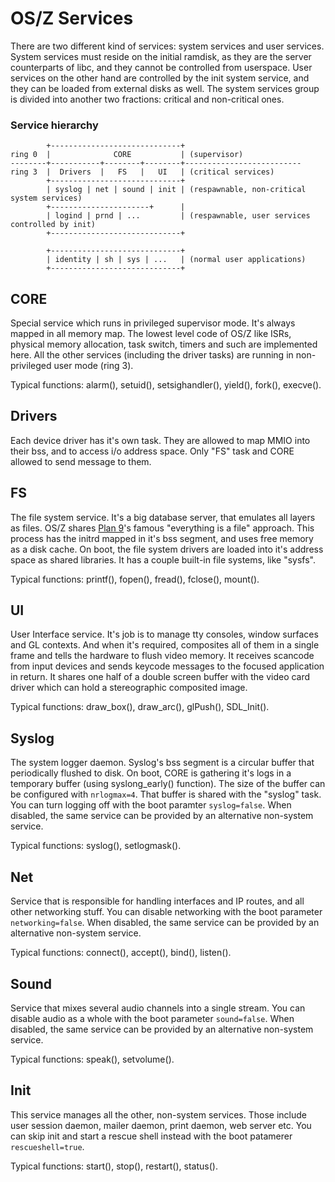 OS/Z Services
=============

There are two different kind of services: system services and user services. System services
must reside on the initial ramdisk, as they are the server counterparts of libc, and they
cannot be controlled from userspace. User services on the other hand are controlled by the
init system service, and they can be loaded from external disks as well. The system services
group is divided into another two fractions: critical and non-critical ones.

### Service hierarchy

```
        +-----------------------------+
ring 0  |              CORE           | (supervisor)
--------+-----------+--------+--------+--------------------------
ring 3  |  Drivers  |   FS   |   UI   | (critical services)
        +-----------------------------+
        | syslog | net | sound | init | (respawnable, non-critical system services)
        +----------------------+      |
        | logind | prnd | ...         | (respawnable, user services controlled by init)
        +-----------------------------+

        +-----------------------------+
        | identity | sh | sys | ...   | (normal user applications)
        +-----------------------------+
```

CORE
----

Special service which runs in privileged supervisor mode. It's always mapped in all memory map.
The lowest level code of OS/Z like ISRs, physical memory allocation, task switch, timers and such
are implemented here. All the other services (including the driver tasks) are running in non-privileged
user mode (ring 3).

Typical functions: alarm(), setuid(), setsighandler(), yield(), fork(), execve().

Drivers
-------

Each device driver has it's own task. They are allowed to map MMIO into their bss, and to access i/o address space.
Only "FS" task and CORE allowed to send message to them.

FS
--

The file system service. It's a big database server, that emulates all layers as files.
OS/Z shares [Plan 9](https://en.wikipedia.org/wiki/Plan_9_from_Bell_Labs)'s famous "everything is a file" approach.
This process has the initrd mapped in it's bss segment, and uses free memory as a disk cache. On boot, the file system
drivers are loaded into it's address space as shared libraries. It has a couple built-in file systems, like "sysfs".

Typical functions: printf(), fopen(), fread(), fclose(), mount().

UI
--

User Interface service. It's job is to manage tty consoles, window surfaces and GL contexts. And
when it's required, composites all of them in a single frame and tells the hardware to flush video memory.
It receives scancode from input devices and sends keycode messages to the focused application in return. It shares one half
of a double screen buffer with the video card driver which can hold a stereographic composited image.

Typical functions: draw_box(), draw_arc(), glPush(), SDL_Init().

Syslog
------

The system logger daemon. Syslog's bss segment is a circular buffer that periodically flushed to disk. On boot,
CORE is gathering it's logs in a temporary buffer (using syslong_early() function). The size of the buffer can be
configured with `nrlogmax=4`. That buffer is shared with the "syslog" task. You can turn logging off with the
boot paramter `syslog=false`. When disabled, the same service can be provided by an alternative non-system service.

Typical functions: syslog(), setlogmask().

Net
---

Service that is responsible for handling interfaces and IP routes, and all other networking stuff. You
can disable networking with the boot parameter `networking=false`. When disabled, the same service can be
provided by an alternative non-system service.

Typical functions: connect(), accept(), bind(), listen().

Sound
-----

Service that mixes several audio channels into a single stream. You
can disable audio as a whole with the boot parameter `sound=false`. When disabled, the same service can be
provided by an alternative non-system service.

Typical functions: speak(), setvolume().

Init
----

This service manages all the other, non-system services. Those include user session daemon, mailer daemon, 
print daemon, web server etc. 
You can skip init and start a rescue shell instead with the boot patamerer `rescueshell=true`.

Typical functions: start(), stop(), restart(), status().


